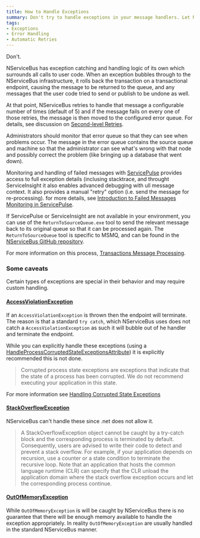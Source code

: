 ```yaml
---
title: How to Handle Exceptions
summary: Don't try to handle exceptions in your message handlers. Let NServiceBus do it for you.
tags:
- Exceptions
- Error Handling
- Automatic Retries
---
```


Don't.

NServiceBus has exception catching and handling logic of its own which surrounds all calls to user code. When an exception bubbles through to the NServiceBus infrastructure, it rolls back the transaction on a transactional endpoint, causing the message to be returned to the queue, and any messages that the user code tried to send or publish to be undone as well.

At that point, NServiceBus retries to handle that message a configurable number of times (default of 5) and if the message fails on every one of those retries, the message is then moved to the configured error queue. For details, see discussion on [Second-level Retries](/nservicebus/second-level-retries).

Administrators should monitor that error queue so that they can see when problems occur. The message in the error queue contains the source queue and machine so that the administrator can see what's wrong with that node and possibly correct the problem (like bringing up a database that went down).

Monitoring and handling of failed messages with [ServicePulse](/servicepulse) provides access to full exception details (inclusing stacktrace, and throught ServiceInsight it also enables advanced debugging with  ull message context. It also provides a manual "retry" option (i.e. send the message for re-processing). for more details, see [Introduction to Failed Messages Monitoring in ServicePulse](/servicepulse/intro-failed-messages). 

If ServicePulse or ServiceInsight are not available in your environment, you can use of the  `ReturnToSourceQueue.exe` tool to send the relevant message back to its original queue so that it can be processed again. The `ReturnToSourceQueue` tool is specific to MSMQ, and can be found in the [NServiceBus GitHub repository](https://github.com/Particular/NServiceBus).

For more information on this process, [Transactions Message Processing](transactions-message-processing.md).

### Some caveats

Certain types of exceptions are special in their behavior and may require custom handling. 

#### [AccessViolationException](http://msdn.microsoft.com/en-us/library/system.accessviolationexception.aspx)

If an `AccessViolationException` is thrown then the endpoint will terminate. The reason is that a standard `try catch`, which NServiceBus uses does not catch a `AccessViolationException` as such it will bubble out of he handler and terminate the endpoint.

While you can explicitly handle these exceptions (using a [HandleProcessCorruptedStateExceptionsAttribute](http://msdn.microsoft.com/en-us/library/system.runtime.exceptionservices.handleprocesscorruptedstateexceptionsattribute.aspx)) it is explicitly recommended this is not done. 

> Corrupted process state exceptions are exceptions that indicate that the state of a process has been corrupted. We do not recommend executing your application in this state.

For more information see [Handling Corrupted State Exceptions](http://msdn.microsoft.com/en-us/magazine/dd419661.aspx#id0070035)
 
#### [StackOverflowException](http://msdn.microsoft.com/en-us/library/system.stackoverflowexception.aspx)

NServiceBus can't handle these since .net does not allow it.

> A StackOverflowException object cannot be caught by a try-catch block and the corresponding process is terminated by default. Consequently, users are advised to write their code to detect and prevent a stack overflow. For example, if your application depends on recursion, use a counter or a state condition to terminate the recursive loop. Note that an application that hosts the common language runtime (CLR) can specify that the CLR unload the application domain where the stack overflow exception occurs and let the corresponding process continue.

#### [OutOfMemoryException](http://msdn.microsoft.com/en-us/library/system.outofmemoryexception.aspx)

While `OutOfMemoryException` is will be caught by NServiceBus there is no guarantee that there will be enough memory available to handle the exception appropriately. In reality `OutOfMemoryException` are usually handled in the standard NServiceBus manner. 

